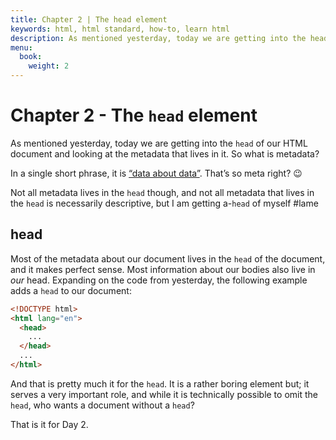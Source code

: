 ```yaml
---
title: Chapter 2 | The head element
keywords: html, html standard, how-to, learn html
description: As mentioned yesterday, today we are getting into the head of our HTML document and looking at the metadata that lives in it.
menu:
  book:
    weight: 2
---
```


# Chapter 2 - The `head` element

As mentioned yesterday, today we are getting into the `head` of our HTML document and looking at the metadata that lives in it. So what is metadata?

In a single short phrase, it is [“data about data”](https://en.wikipedia.org/wiki/Metadata). That’s so meta right? 😉

Not all metadata lives in the `head` though, and not all metadata that lives in the `head` is necessarily descriptive, but I am getting a-`head` of myself #lame

## head

Most of the metadata about our document lives in the `head` of the document, and it makes perfect sense. Most information about our bodies also live in _our_ head. Expanding on the code from yesterday, the following example adds a `head` to our document:

```html
<!DOCTYPE html>
<html lang="en">
  <head>
    ...
  </head>
  ...
</html>
```

And that is pretty much it for the `head`. It is a rather boring element but; it serves a very important role, and while it is technically possible to omit the `head`, who wants a document without a `head`?

That is it for Day 2.
